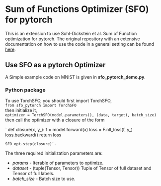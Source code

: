 Sum of Functions Optimizer (SFO) for pytorch
================================

This is an extension to use Sohl-Dickstein et al. Sum of Function optimization for pytorch. The original repository with an extensive documentation on how to use the code in a general setting can be found [here](https://github.com/Sohl-Dickstein/Sum-of-Functions-Optimizer).

## Use SFO as a pytorch Optimizer

A Simple example code on MNIST is given in **sfo_pytorch_demo.py**.

### Python package

To use TorchSFO, you should first import TorchSFO,  
`from sfo_pytorch import TorchSFO`  
then initialize it,    
`optimizer = TorchSFO(model.parameters(), (data, target), batch_size)`    
then call the optimizer with a closure of the form

`    def closure(x, y_):
        f = model.forward(x)
        loss = F.nll_loss(f, y_)
        loss.backward()
        return loss

    SFO_opt.step(closure)`.

The three required initialization parameters are:    
- *params* - Iterable of parameters to optimize.
- *dataset* - (tuple(Tensor, Tensor)) Tuple of Tensor of full dataset and Tensor of full labels.
- *batch_size* - Batch size to use.
